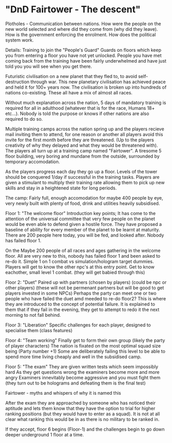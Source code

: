 # "DnD Fairtower - The descent"

Plotholes - 
Communication between nations.
How were the people on the new world selected and where did they come from (why did they leave).
How is the government enforcing the enrolment.
How does the political system work.


Details:
Training to join the "People's Guard"
Guards on floors which keep you from entering a floor you have not yet unlocked.
People you have met coming back from the training have been fairly underwhelmed and have just told you you will see when you get there.

Futuristic civilisation on a new planet that they fled to, to avoid self-destruction through war.
This new planetary civilisation has achieved peace and held it for 100+ years now.
The civilisation is broken up into hundreds of nations co-existing. These all have a mix of almost all races.

Without much explanation across the nation, 5 days of mandatory training is required for all in adulthood (whatever that is for the race, Humans 18+ etc...).
Nobody is told the purpose or knows if other nations are also required to do so.

Multiple training camps across the nation spring up and the players recieve mail inviting them to attend, for one reason or another all players avoid this invite for the first month before they are threatened. (Up to the players creativity of why they delayed and what they would be threatened with).
The players all turn up at a training camp named "Fairtower". A tiresome 5 floor building, very boring and mundane from the outside, surrounded by temporary accomodation.

As the players progress each day they go up a floor.
Levels of the tower should be conquered 1/day if successful in the training tasks.
Players are given a stimulant to multiply their training rate allowing them to pick up new skills and stay in a heightened state for long periods.

The camp: Fairly full, enough accomodation for maybe 400 people by eye, very newly built with plenty of food, drink and utilities heavily subsidised.

Floor 1: "The welcome floor"
Introduction key points; It has come to the attention of the universal committee that very few people on the planet would be even able to defend given a hostile force. They have proposed a baseline of ability for every member of the planet to be learnt at maturity. There are 200 people here today, you will be fed, and looked after. Nobody has failed floor 1.

On the Maybe 200 people of all races and ages gathering in the welcome floor. All are very new to this, nobody has failed floor 1 and been asked to re-do it.
Simple 1 on 1 combat vs simulation/hologram target dummies. Players will get to know the other npc's at this entry point. Get to know eachother, small level 1 combat. (they will get babied through this)

Floor 2: "Duet"
Paired up with partners (chosen by players) (could be npc or other players) (these will not be permenant partners but will be good to get players invested in some NPCs)
Perhaps the party can meet one or two people who have failed the duet amd meeded to re-do floor2? This is where they are introduced to the concept of potential failure. It is explained to them that if they fail in the evening, they get to attempt to redo it the next morning to not fall behind.

Floor 3: "Liberation"
Specific challenges for each player, designed to specialise them (class features)

Floor 4: "Team working"
Finally get to form their own group (likely the party of player characters)
The nation is fixated on the most optimal squad size being (Party number +1)
Some are deliberately failing this level to be able to spend more time living cheaply and well in the subsidised camp.

Floor 5: "The exam"
They are given written tests which seem impossibly hard
As they get questions wrong the examiners become more and more angry
Examiners innevitably become aggressive and you must fight them (they turn out to be holograms and defeating them is the final test)

Fairtower - myths and whispers of why it is named this

After the exam they are approached by someone who has noticed their aptitude and lets them know that they have the option to trial for higher ranking positions (but they would have to enter as a squad). It is not at all clear what ranking this would be in as there is no military to be ranked in.

If they accept, floor 6 begins (Floor-1) and the challenges begin to go down deeper underground 1 floor at a time.
